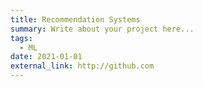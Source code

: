 ```yaml
---
title: Recommendation Systems
summary: Write about your project here...
tags:
  - ML
date: 2021-01-01
external_link: http://github.com
---
```


